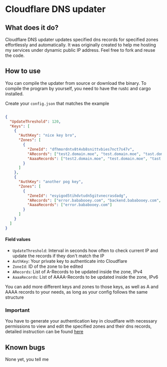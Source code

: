 # Cloudflare DNS updater

## What does it do?
Cloudflare DNS updater updates specified dns records for specified zones effortlessly and automatically. It was originally created to help me hosting my services under dynamic public IP address. Feel free to fork and reuse the code.


## How to use
You can compile the updater from source or download the binary. To compile the program by yourself, you need to have the rustc and cargo installed.

Create your `config.json` that matches the example
```json

{
  "UpdateThreshold": 120,
  "Keys": [
    {
      "AuthKey": "nice key bro",
      "Zones": [
        {
          "ZoneId": "dfhmordntv8t4vb8snittvbies7nct7s47v",
          "ARecords": ["test2.domain.moe", "test.domain.moe", "tast.domain.moe"],
          "AaaaRecords": ["test2.domain.moe", "test.domain.moe", "tast.domain.moe"]
        }
      ]
    },
    {
      "AuthKey": "another pog key",
      "Zones": [
        {
          "ZoneId": "esyigod5tihdvtudn5gitvnecrasdadg",
          "ARecords": ["error.bababooey.com", "backend.bababooey.com", "bababooey.com"],
          "AaaaRecords": ["error.bababooey.com"]
        }
      ]
    }
  ]
}

```
#### Field values
- `UpdateThreshold`: Interval in seconds how often to check current IP and update the records if they don't match the IP
- `AuthKey`: Your private key to authenticate into Cloudflare
- `ZoneId`: ID of the zone to be edited
- `ARecords`: List of A-Records to be updated inside the zone, IPv4
- `AaaaRecords`: List of AAAA-Records to be updated inside the zone, IPv6

You can add more different keys and zones to those keys, as well as A and AAAA records to your needs, as long as your config follows the same structure

### Important
You have to generate your authentication key in cloudflare with necessary permissions to view and edit the specified zones and their dns records, detailed instruction can be found [here](https://support.cloudflare.com/hc/en-us/articles/200167836-Managing-API-Tokens-and-Keys)


## Known bugs
None yet, you tell me
